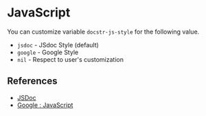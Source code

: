 # JavaScript

You can customize variable `docstr-js-style` for the following value.

* `jsdoc` - JSdoc Style (default)
* `google` - Google Style
* `nil` - Respect to user's customization

## References

* [JSDoc](https://jsdoc.app/)
* [Google : JavaScript](https://google.github.io/styleguide/jsguide.html)
